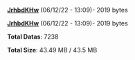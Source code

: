 [**JrhbdKHw**](/data/JrhbdKHw.txt) (06/12/22 - 13:09)- 2019 bytes

[**JrhbdKHw**](/data/JrhbdKHw.txt) (06/12/22 - 13:09)- 2019 bytes

**Total Datas**: 7238

**Total Size**: 43.49 MB / 43.5 MB